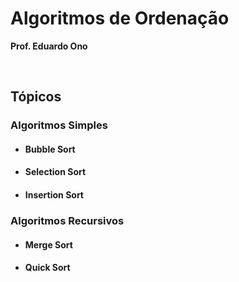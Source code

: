 
# Algoritmos de Ordenação

__Prof. Eduardo Ono__

&nbsp;

## Tópicos

### Algoritmos Simples

* #### Bubble Sort

* #### Selection Sort

* #### Insertion Sort

### Algoritmos Recursivos

* #### Merge Sort

* #### Quick Sort

&nbsp;
